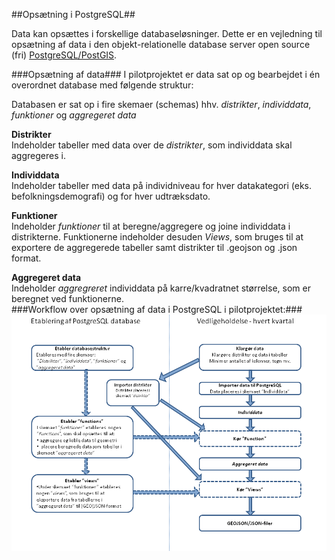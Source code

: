 ##Opsætning i PostgreSQL##

Data kan opsættes i forskellige databaseløsninger. Dette er en vejledning til opsætning af data i den objekt-relationelle database server open source (fri)  [PostgreSQL/PostGIS](http://www.postgresql.org/).

###Opsætning af data###
I pilotprojektet er data sat op og bearbejdet i én overordnet database med følgende struktur:

Databasen er sat op i fire skemaer (schemas) hhv. *distrikter*, *individdata*, *funktioner* og *aggregeret data*

**Distrikter**<br>
Indeholder tabeller med data over de *distrikter*, som individdata skal aggregeres i.

**Individdata**<br>
Indeholder tabeller med data på individniveau for hver datakategori (eks. befolkningsdemografi) og for hver udtræksdato.

**Funktioner** <br>
Indeholder *funktioner* til at beregne/aggregere og joine individdata i distrikterne. Funktionerne indeholder desuden *Views*, som bruges til at exportere de aggregerede tabeller samt distrikter til .geojson og .json format.

**Aggregeret data**<br>
Indeholder *aggregreret* individdata på karre/kvadratnet størrelse, som er beregnet ved funktionerne.
<br>
###Workflow over opsætning af data i PostgreSQL i pilotprojektet:###
![](screendumps/workflow_postgre.png)